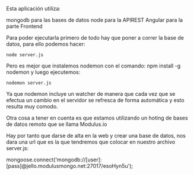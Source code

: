 Esta aplicación utiliza:

mongodb para las bases de datos
node para la APIREST
Angular para la parte Frontend

Para poder ejecutarla primero de todo hay que poner a correr la base de datos, para ello podemos hacer:
    
    node server.js

Pero es mejor que instalemos nodemon con el comando: npm install -g nodemon y luego ejecutemos:

    nodemon server.js

Ya que nodemon incluye un watcher de manera que cada vez que se efectua un cambio en el servidor se refresca
de forma automática y esto resulta muy comodo.

Otra cosa a tener en cuenta es que estamos utilizando un hoting de bases de datos remoto que se llama Modulus.io

Hay por tanto que darse de alta en la web y crear una base de datos, nos dara una url que es la que tendremos
que colocar en nuestro archivo server.js:

mongoose.connect('mongodb://[user]:[pass]@jello.modulusmongo.net:27017/esoHyn5u');   

